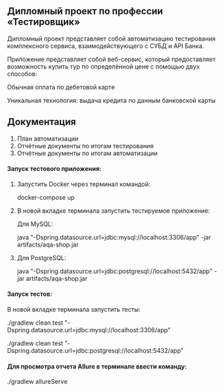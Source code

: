 ## Дипломный проект по профессии «Тестировщик»
Дипломный проект представляет собой автоматизацию тестирования комплексного сервиса, взаимодействующего с СУБД и API Банка.

Приложение представляет собой веб-сервис, который предоставляет возможность купить тур по определённой цене с помощью двух способов:

Обычная оплата по дебетовой карте 

Уникальная технология: выдача кредита по данным банковской карты
## Документация
1. План автоматизации
2. Отчётные документы по итогам тестирования
3. Отчётные документы по итогам автоматизации

#### Запуск тестового приложения:
1. Запустить Docker через терминал командой:
    
   docker-compose up

2. В новой вкладке терминала запустить тестируемое приложение:

     Для MySQL:

   java "-Dspring.datasource.url=jdbc:mysql://localhost:3306/app" -jar artifacts/aqa-shop.jar
    
3. Для PostgreSQL:

   java "-Dspring.datasource.url=jdbc:postgresql://localhost:5432/app" -jar artifacts/aqa-shop.jar

#### Запуск тестов:
    
В новой вкладке терминала запустить тесты:
   
   ./gradlew clean test "-Dspring.datasource.url=jdbc:mysql://localhost:3306/app"

   ./gradlew clean test "-Dspring.datasource.url=jdbc:postgresql://localhost:5432/app" 

#### Для просмотра отчета Allure в терминале ввести команду:
  
   ./gradlew allureServe